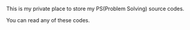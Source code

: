 This is my private place to store my PS(Problem Solving) source codes.

You can read any of these codes.
